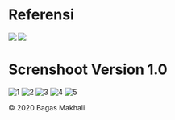 # Referensi

<a href="https://github.com/mazipan/quran-offline">
  <img align="left" src="https://github-readme-stats.vercel.app/api/pin/?username=mazipan&repo=quran-offline" />
</a>

 <a href="https://github.com/bachors/Al-Quran-ID-API">
  <img align="left" src="https://github-readme-stats.vercel.app/api/pin/?username=bachors&repo=Al-Quran-ID-API" />
</a>

<br />

# Screnshoot Version 1.0

![1](https://user-images.githubusercontent.com/53173709/84561839-eef67a00-ad79-11ea-87fc-9b4003d2c52d.png)
![2](https://user-images.githubusercontent.com/53173709/84561841-f158d400-ad79-11ea-8d93-45f77b95380f.png)
![3](https://user-images.githubusercontent.com/53173709/84561842-f28a0100-ad79-11ea-92c2-1c4f64e7487a.png)
![4](https://user-images.githubusercontent.com/53173709/84561845-f3bb2e00-ad79-11ea-9af2-76aea2d4cbd7.png)
![5](https://user-images.githubusercontent.com/53173709/84561846-f4ec5b00-ad79-11ea-90fe-3d07cce34402.png)

:copyright: 2020 Bagas Makhali
